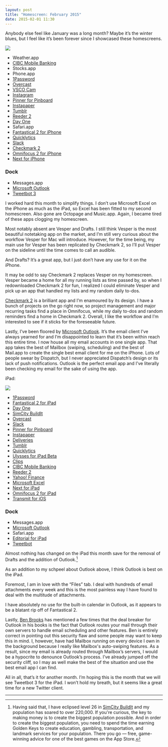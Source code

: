 ```yaml
---
layout: post
title: "Homescreen: February 2015"
date: 2015-02-01 11:30
---
```


Anybody else feel like January was a long month? Maybe it’s the winter blues, but I feel like it’s been forever since I showcased these homescreens.

![](http://thenewsprint.s3.amazonaws.com/media/2015/02/iPhone-Homescreen-February-2015.png)

 * Weather.app
* [CIBC Mobile Banking](https://itunes.apple.com/ca/app/cibc-mobile-banking/id351448953?mt=8&uo=4&at=1l3v5At)
* Stocks.app
* Phone.app
* [1Password](https://itunes.apple.com/ca/app/1password-password-manager/id568903335?mt=8&uo=4&at=1l3v5At)
* [Overcast](https://itunes.apple.com/ca/app/overcast-podcast-player/id888422857?mt=8&uo=4&at=1l3v5At)
* [VSCO Cam](https://itunes.apple.com/ca/app/vsco-cam/id588013838?mt=8&uo=4&at=1l3v5At)
* [Instagram](https://itunes.apple.com/ca/app/instagram/id389801252?mt=8&uo=4&at=1l3v5At)
* [Pinner for Pinboard](https://itunes.apple.com/ca/app/pinner-for-pinboard/id591613202?mt=8&uo=4&at=1l3v5At)
* [Instapaper](https://itunes.apple.com/ca/app/instapaper/id288545208?mt=8&uo=4&at=1l3v5At)
* [Tumblr](https://itunes.apple.com/ca/app/tumblr/id305343404?mt=8&uo=4&at=1l3v5At)
* [Reeder 2](https://itunes.apple.com/ca/app/reeder-2/id697846300?mt=8&uo=4&at=1l3v5At)
* [Day One](https://itunes.apple.com/ca/app/day-one-journal-diary/id421706526?mt=8&uo=4&at=1l3v5At)
 * Safari.app
* [Fantastical 2 for iPhone](https://itunes.apple.com/ca/app/fantastical-2-for-iphone-calendar/id718043190?mt=8&uo=4&at=1l3v5At)
 * [Quicklytics](https://itunes.apple.com/ca/app/quicklytics-google-analytics/id354890919?mt=8&uo=4&at=1l3v5At)
 * [Slack](https://itunes.apple.com/ca/app/slack-team-communication/id618783545?mt=8&uo=4&at=1l3v5At)
* [Checkmark 2](https://itunes.apple.com/ca/app/checkmark-2/id825863849?mt=8&uo=4&at=1l3v5At)
* [Omnifocus 2 for iPhone](https://itunes.apple.com/ca/app/omnifocus-2-for-iphone/id690305341?mt=8&uo=4&at=1l3v5At)
* [Next for iPhone](https://itunes.apple.com/ca/app/next-for-iphone-track-your/id596366290?mt=8&uo=4&at=1l3v5At)

### Dock
* Messages.app
* [Microsoft Outlook](https://itunes.apple.com/ca/app/microsoft-outlook/id951937596?mt=8&uo=4&at=1l3v5At)
* [Tweetbot 3](https://itunes.apple.com/ca/app/tweetbot-3-for-twitter-iphone/id722294701?mt=8&uo=4&at=1l3v5At)

I worked hard this month to simplify things. I don’t use Microsoft Excel on the iPhone as much as the iPad, so Excel has been fitted to my second homescreen. Also gone are Octopage and Music.app. Again, I became tired of these apps clogging my homescreen. 

Most notably absent are Vesper and Drafts. I still think Vesper is the most beautiful notetaking app on the market, and I’m still very curious about the workflow Vesper for Mac will introduce. However, for the time being, my main use for Vesper has been replicated by Checkmark 2, so I’ll put Vesper on the sideline until the time comes to call an audible. 

And Drafts? It’s a great app, but I just don’t have any use for it on the iPhone.

It may be odd to say Checkmark 2 replaces Vesper on my homescreen. Vesper became a home for all my running lists as time passed by, so when I redownloaded Checkmark 2 for fun, I realized I could eliminate Vesper and pick up an app that handled my lists and my random daily to-dos. 

[Checkmark 2](https://itunes.apple.com/ca/app/checkmark-2/id825863849?mt=8&uo=4&at=1l3v5At) is a brilliant app and I’m enamoured by its design. I have a bunch of projects on the go right now, so project management and major recurring tasks find a place in Omnifocus, while my daily to-dos and random reminders find a home in Checkmark 2. Overall, I like the workflow and I’m interested to see if it sticks for the foreseeable future.

Lastly, I’ve been floored by [Microsoft Outlook](https://itunes.apple.com/ca/app/microsoft-outlook/id951937596?mt=8&uo=4&at=1l3v5At). It’s the email client I’ve always yearned for and I’m disappointed to learn that it’s been within reach this entire time. I now house all my email accounts in one single app. That app takes the best of Mailbox (swiping, scheduling) and the best of Mail.app to create the single best email client for me on the iPhone. Lots of people swear by Dispatch, but I never appreciated Dispatch’s design or its lack of push notifications. Outlook is the perfect email app and I’ve literally been checking my email for the sake of using the app.

iPad:

*![](http://thenewsprint.s3.amazonaws.com/media/2015/02/iPad-Homescreen-February-2015.png)*

* [1Password](https://itunes.apple.com/ca/app/1password-password-manager/id568903335?mt=8&uo=4&at=1l3v5At)
* [Fantastical 2 for iPad](https://itunes.apple.com/ca/app/fantastical-2-for-ipad-calendar/id830708155?mt=8&uo=4&at=1l3v5At)
* [Day One](https://itunes.apple.com/ca/app/day-one-journal-diary/id421706526?mt=8&uo=4&at=1l3v5At)
* [SimCity BuildIt](https://itunes.apple.com/ca/app/simcity-buildit/id913292932?mt=8&uo=4&at=1l3v5At)
* [Overcast](https://itunes.apple.com/ca/app/overcast-podcast-player/id888422857?mt=8&uo=4&at=1l3v5At)
* [Slack](https://itunes.apple.com/ca/app/slack-team-communication/id618783545?mt=8&uo=4&at=1l3v5At)
* [Pinner for Pinboard](https://itunes.apple.com/ca/app/pinner-for-pinboard/id591613202?mt=8&uo=4&at=1l3v5At)
* [Instapaper](https://itunes.apple.com/ca/app/instapaper/id288545208?mt=8&uo=4&at=1l3v5At)
* [Deliveries](https://itunes.apple.com/ca/app/deliveries-a-package-tracker/id290986013?mt=8&uo=4&at=1l3v5At)
* [Tumblr](https://itunes.apple.com/ca/app/tumblr/id305343404?mt=8&uo=4&at=1l3v5At)
* [Quicklytics](https://itunes.apple.com/ca/app/quicklytics-google-analytics/id354890919?mt=8&uo=4&at=1l3v5At)
* [Ulysses for iPad Beta](http://www.ulyssesapp.com/ipad/)
* [Clips](https://itunes.apple.com/ca/app/clips-copy-paste-anywhere/id917638056?mt=8&uo=4&at=1l3v5At)
* [CIBC Mobile Banking](https://itunes.apple.com/ca/app/cibc-mobile-banking/id351448953?mt=8&uo=4&at=1l3v5At)
* [Reeder 2](https://itunes.apple.com/ca/app/reeder-2/id697846300?mt=8&uo=4&at=1l3v5At)
* [Yahoo! Finance](https://itunes.apple.com/ca/app/yahoo-finance/id328412701?mt=8&uo=4&at=1l3v5At)
* [Microsoft Excel](https://itunes.apple.com/ca/app/microsoft-excel/id586683407?mt=8&uo=4&at=1l3v5At)
* [Next for iPad](https://itunes.apple.com/ca/app/next-for-ipad-track-your-expenses/id833413936?mt=8&uo=4&at=1l3v5At)
* [Omnifocus 2 for iPad](https://itunes.apple.com/ca/app/omnifocus-2-for-ipad/id904071710?mt=8&uo=4&at=1l3v5At)
* [Transmit for iOS](https://itunes.apple.com/ca/app/transmit-for-ios/id917432930?mt=8&uo=4&at=1l3v5At)

### Dock
* Messages.app
* [Microsoft Outlook](https://itunes.apple.com/ca/app/microsoft-outlook/id951937596?mt=8&uo=4&at=1l3v5At)
* Safari.app
* [Editorial for iPad](https://itunes.apple.com/ca/app/editorial/id673907758?mt=8&uo=4&at=1l3v5At)
* [Tweetbot](https://itunes.apple.com/ca/app/tweetbot-for-twitter-ipad/id498801050?mt=8&uo=4&at=1l3v5At)

Almost nothing has changed on the iPad this month save for the removal of Drafts and the addition of Outlook.[^1]

As an addition to my schpeel about Outlook above, I think Outlook is best on the iPad. 

Foremost, I am in love with the “Files” tab. I deal with hundreds of email attachments every week and this is the most painless way I have found to deal with the multitude of attachments. 

I have absolutely no use for the built-in calendar in Outlook, as it appears to be a blatant rip off of Fantastical 2. 

Lastly, [Ben Brooks](http://brooksreview.net) has mentioned a few times that the deal breaker for Outlook in his books is the fact that Outlook routes your mail through their own servers to handle email scheduling and other features. Ben is entirely correct in pointing out this security flaw and some people may want to keep this in mind. I, however, have had Mailbox running on every device I own in the background because I really like Mailbox's auto-swiping features. As a result, since my email is already routed through Mailbox’s servers, I would be a hypocrite to denounce Outlook’s process. I’ve already jumped off the security cliff, so I may as well make the best of the situation and use the best email app I can find.

All in all, that’s it for another month. I’m hoping this is the month that we will see Tweetbot 3 for the iPad. I won’t hold my breath, but it seems like a great time for a new Twitter client. 

---

[^1]: Having said that, I have eclipsed level 26 in [SimCity BuildIt](https://itunes.apple.com/ca/app/simcity-buildit/id913292932?mt=8&uo=4&at=1l3v5At) and my population has soared to over 220,000. If you're curious, the key to making money is to create the biggest population possible. And in order to create the biggest population, you need to spend the time earning Golden Keys to create education, gambling, transportation, and landmark services for your population. There you go — free, game-winning advice for one of the best games on the App Store. 